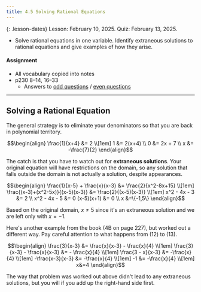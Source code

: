 ```yaml
---
title: 4.5 Solving Rational Equations
---
```


{: .lesson-dates}
Lesson: February 10, 2025. Quiz: February 13, 2025.

- Solve rational equations in one variable. Identify extraneous solutions to rational equations and give examples of how they arise.

#### Assignment

- All vocabulary copied into notes
- p230 8–14, 16–33
  - Answers to [odd questions]({{site.baseurl}}/misc/alg2-odd-answers.pdf) / [even questions]({{site.baseurl}}/misc/alg2-even-answers.pdf)

---

## Solving a Rational Equation

The general strategy is to eliminate your denominators so that you are back in polynomial territory.

$$\begin{align}
\frac{1}{x+4} &= 2 \\[1em]
            1 &= 2(x+4) \\
            0 &= 2x + 7 \\
            x &= -\frac{7}{2}
\end{align}$$

The catch is that you have to watch out for **extraneous solutions**. Your original equation will have restrictions on the domain, so any solution that falls outside the domain is not actually a solution, despite appearances.

$$\begin{align}
\frac{1}{x-5} + \frac{x}{x-3} &= \frac{2}{x^2-8x+15} \\[1em]
\frac{(x-3)+(x^2-5x)}{(x-5)(x-3)} &= \frac{2}{(x-5)(x-3)} \\[1em]
x^2 - 4x - 3 &= 2 \\
x^2 - 4x - 5 &= 0
(x-5)(x+1) &= 0 \\
x &=\{-1,5\}
\end{align}$$

Based on the original domain, $x\neq5$ since it's an extraneous solution and we are left only with $x=-1$.

Here's another example from the book (4B on page 227), but worked out a different way. Pay careful attention to what happens from $(12)$ to $(13)$.

$$\begin{align}
\frac{3}{x-3} &= \frac{x}{x-3} - \frac{x}{4} \\[1em]
\frac{3}{x-3} - \frac{x}{x-3} &= - \frac{x}{4} \\[1em]
\frac{3 - x}{x-3} &= -\frac{x}{4} \\[1em]
-\frac{x-3}{x-3} &= -\frac{x}{4} \\[1em]
-1 &= -\frac{x}{4} \\[1em]
x&=4
\end{align}$$

The way that problem was worked out above didn't lead to any extraneous solutions, but you will if you add up the right-hand side first.
